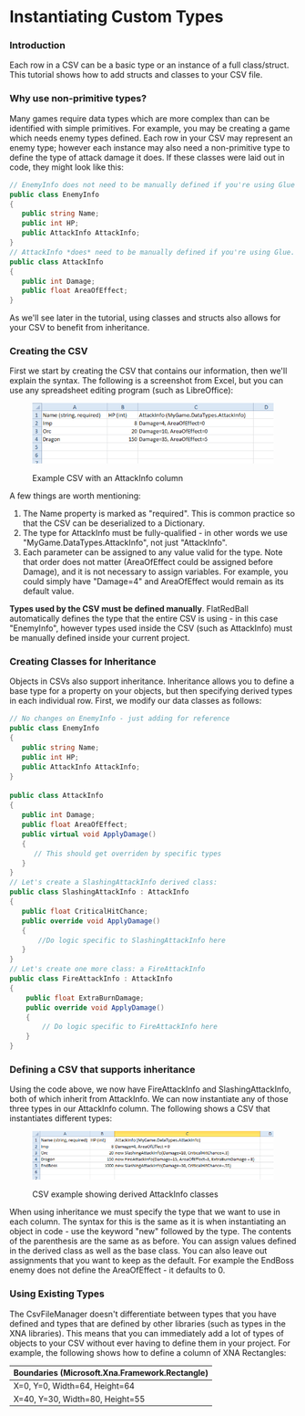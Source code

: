 # Instantiating Custom Types

### Introduction

Each row in a CSV can be a basic type or an instance of a full class/struct. This tutorial shows how to add structs and classes to your CSV file.

### Why use non-primitive types?

Many games require data types which are more complex than can be identified with simple primitives. For example, you may be creating a game which needs enemy types defined. Each row in your CSV may represent an enemy type; however each instance may also need a non-primitive type to define the type of attack damage it does. If these classes were laid out in code, they might look like this:

```csharp
// EnemyInfo does not need to be manually defined if you're using Glue
public class EnemyInfo
{
   public string Name;
   public int HP;
   public AttackInfo AttackInfo;
}
// AttackInfo *does* need to be manually defined if you're using Glue.  See below for more info on this
public class AttackInfo
{
   public int Damage;
   public float AreaOfEffect;
}
```

As we'll see later in the tutorial, using classes and structs also allows for your CSV to benefit from inheritance.

### Creating the CSV

First we start by creating the CSV that contains our information, then we'll explain the syntax. The following is a screenshot from Excel, but you can use any spreadsheet editing program (such as LibreOffice):&#x20;

<figure><img src="../../../../.gitbook/assets/migrated_media-CsvWithClasses1.PNG" alt=""><figcaption><p>Example CSV with an AttackInfo column</p></figcaption></figure>

A few things are worth mentioning:

1. The Name property is marked as "required". This is common practice so that the CSV can be deserialized to a Dictionary.
2. The type for AttackInfo must be fully-qualified - in other words we use "MyGame.DataTypes.AttackInfo", not just "AttackInfo".
3. Each parameter can be assigned to any value valid for the type. Note that order does not matter (AreaOfEffect could be assigned before Damage), and it is not necessary to assign variables. For example, you could simply have "Damage=4" and AreaOfEffect would remain as its default value.

**Types used by the CSV must be defined manually**. FlatRedBall automatically defines the type that the entire CSV is using - in this case "EnemyInfo", however types used inside the CSV (such as AttackInfo) must be manually defined inside your current project.

### Creating Classes for Inheritance

Objects in CSVs also support inheritance. Inheritance allows you to define a base type for a property on your objects, but then specifying derived types in each individual row. First, we modify our data classes as follows:

```csharp
// No changes on EnemyInfo - just adding for reference
public class EnemyInfo
{
   public string Name;
   public int HP;
   public AttackInfo AttackInfo;
}

public class AttackInfo
{
   public int Damage;
   public float AreaOfEffect;
   public virtual void ApplyDamage()
   {
      // This should get overriden by specific types
   }
}
// Let's create a SlashingAttackInfo derived class:
public class SlashingAttackInfo : AttackInfo
{
   public float CriticalHitChance;
   public override void ApplyDamage()
   {
       //Do logic specific to SlashingAttackInfo here
   }
}
// Let's create one more class: a FireAttackInfo
public class FireAttackInfo : AttackInfo
{
    public float ExtraBurnDamage;
    public override void ApplyDamage()
    {
        // Do logic specific to FireAttackInfo here
    }
}
```

### Defining a CSV that supports inheritance

Using the code above, we now have FireAttackInfo and SlashingAttackInfo, both of which inherit from AttackInfo. We can now instantiate any of those three types in our AttackInfo column. The following shows a CSV that instantiates different types: &#x20;

<figure><img src="../../../../.gitbook/assets/migrated_media-CsvSupportingInheritance.PNG" alt=""><figcaption><p>CSV example showing derived AttackInfo classes</p></figcaption></figure>

When using inheritance we must specify the type that we want to use in each column. The syntax for this is the same as it is when instantiating an object in code - use the keyword "new" followed by the type. The contents of the parenthesis are the same as as before. You can assign values defined in the derived class as well as the base class. You can also leave out assignments that you want to keep as the default. For example the EndBoss enemy does not define the AreaOfEffect - it defaults to 0.

### Using Existing Types

The CsvFileManager doesn't differentiate between types that you have defined and types that are defined by other libraries (such as types in the XNA libraries). This means that you can immediately add a lot of types of objects to your CSV without ever having to define them in your project. For example, the following shows how to define a column of XNA Rectangles:

| Boundaries (Microsoft.Xna.Framework.Rectangle) |
| ---------------------------------------------- |
| X=0, Y=0, Width=64, Height=64                  |
| X=40, Y=30, Width=80, Height=55                |

